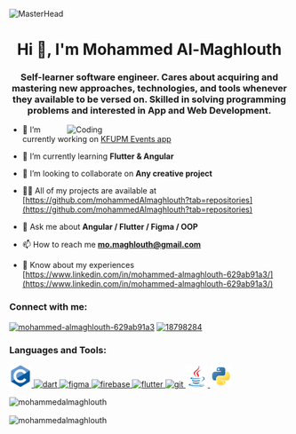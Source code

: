 ![MasterHead](https://marketplace.canva.com/EAENvp21inc/1/0/1600w/canva-simple-work-linkedin-banner-qt_TMRJF4m0.jpg)
<h1 align="center">Hi 👋, I'm Mohammed Al-Maghlouth</h1>
<h3 align="center">Self-learner software engineer. Cares about acquiring and mastering new approaches, technologies, and tools whenever they available to be versed on. Skilled in solving programming problems and interested in App and Web Development.</h3>
<img align="right" alt="Coding" width="400" src="https://i.pinimg.com/originals/e4/26/70/e426702edf874b181aced1e2fa5c6cde.gif">


- 🔭 I’m currently working on [KFUPM Events app](https://github.com/mohammedAlmaghlouth/kfupm_events)

- 🌱 I’m currently learning **Flutter & Angular**

- 👯 I’m looking to collaborate on **Any creative project**

- 👨‍💻 All of my projects are available at [https://github.com/mohammedAlmaghlouth?tab=repositories](https://github.com/mohammedAlmaghlouth?tab=repositories)

- 💬 Ask me about **Angular / Flutter / Figma / OOP**

- 📫 How to reach me **mo.maghlouth@gmail.com**

- 📄 Know about my experiences [https://www.linkedin.com/in/mohammed-almaghlouth-629ab91a3/](https://www.linkedin.com/in/mohammed-almaghlouth-629ab91a3/)

<h3 align="left">Connect with me:</h3>
<p align="left">

<a href="https://linkedin.com/in/mohammed-almaghlouth-629ab91a3" target="blank"><img align="center" src="https://raw.githubusercontent.com/rahuldkjain/github-profile-readme-generator/master/src/images/icons/Social/linked-in-alt.svg" alt="mohammed-almaghlouth-629ab91a3" height="30" width="40" /></a>
<a href="https://stackoverflow.com/users/18798284" target="blank"><img align="center" src="https://raw.githubusercontent.com/rahuldkjain/github-profile-readme-generator/master/src/images/icons/Social/stack-overflow.svg" alt="18798284" height="30" width="40" /></a>
</p>

<h3 align="left">Languages and Tools:</h3>
<p align="left"> <a href="https://www.cprogramming.com/" target="_blank" rel="noreferrer"> <img src="https://raw.githubusercontent.com/devicons/devicon/master/icons/c/c-original.svg" alt="c" width="40" height="40"/> </a> <a href="https://dart.dev" target="_blank" rel="noreferrer"> <img src="https://www.vectorlogo.zone/logos/dartlang/dartlang-icon.svg" alt="dart" width="40" height="40"/> </a> <a href="https://www.figma.com/" target="_blank" rel="noreferrer"> <img src="https://www.vectorlogo.zone/logos/figma/figma-icon.svg" alt="figma" width="40" height="40"/> </a> <a href="https://firebase.google.com/" target="_blank" rel="noreferrer"> <img src="https://www.vectorlogo.zone/logos/firebase/firebase-icon.svg" alt="firebase" width="40" height="40"/> </a> <a href="https://flutter.dev" target="_blank" rel="noreferrer"> <img src="https://www.vectorlogo.zone/logos/flutterio/flutterio-icon.svg" alt="flutter" width="40" height="40"/> </a> <a href="https://git-scm.com/" target="_blank" rel="noreferrer"> <img src="https://www.vectorlogo.zone/logos/git-scm/git-scm-icon.svg" alt="git" width="40" height="40"/> </a> <a href="https://www.java.com" target="_blank" rel="noreferrer"> <img src="https://raw.githubusercontent.com/devicons/devicon/master/icons/java/java-original.svg" alt="java" width="40" height="40"/> </a> <a href="https://www.python.org" target="_blank" rel="noreferrer"> <img src="https://raw.githubusercontent.com/devicons/devicon/master/icons/python/python-original.svg" alt="python" width="40" height="40"/> </a> </p>

<p><img align="center" src="https://github-readme-stats.vercel.app/api/top-langs?username=mohammedalmaghlouth&show_icons=true&locale=en&layout=compact" alt="mohammedalmaghlouth" /></p>

<p><img align="center" src="https://github-readme-streak-stats.herokuapp.com/?user=mohammedalmaghlouth&" alt="mohammedalmaghlouth" /></p>

